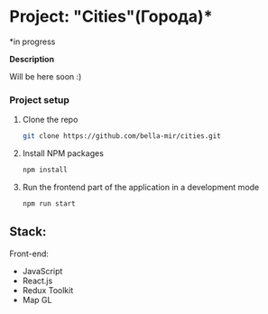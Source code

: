 # Project: "Cities"(Города)\*

\*in progress

**Description**

Will be here soon :)

### Project setup

1. Clone the repo
   ```sh
   git clone https://github.com/bella-mir/cities.git
   ```
2. Install NPM packages
   ```sh
   npm install
   ```
3. Run the frontend part of the application in a development mode
   ```sh
   npm run start
   ```

## Stack:

Front-end:

- JavaScript
- React.js
- Redux Toolkit
- Map GL
